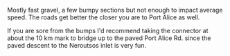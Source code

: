 Mostly fast gravel, a few bumpy sections but not enough to impact average speed. The roads get better the closer you are to Port Alice as well. 

If you are sore from the bumps I'd recommend taking the connector at about the 10 km mark to bridge up to the paved Port Alice Rd. since the paved descent to the Neroutsos inlet is very fun.